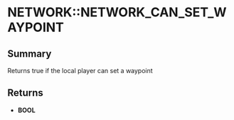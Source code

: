 # NETWORK::NETWORK_CAN_SET_WAYPOINT

## Summary
Returns true if the local player can set a waypoint

## Returns
* **BOOL**
